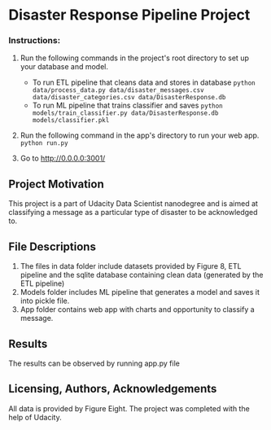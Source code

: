 # Disaster Response Pipeline Project

### Instructions:
1. Run the following commands in the project's root directory to set up your database and model.

    - To run ETL pipeline that cleans data and stores in database
        `python data/process_data.py data/disaster_messages.csv data/disaster_categories.csv data/DisasterResponse.db`
    - To run ML pipeline that trains classifier and saves
        `python models/train_classifier.py data/DisasterResponse.db models/classifier.pkl`

2. Run the following command in the app's directory to run your web app.
    `python run.py`

3. Go to http://0.0.0.0:3001/

## Project Motivation
This project is a part of Udacity Data Scientist nanodegree and is aimed at classifying a message as a particular type of disaster to be acknowledged to.

## File Descriptions
1. The files in data folder include datasets provided by Figure 8, ETL pipeline and the sqlite database containing clean data (generated by the ETL pipeline)
2. Models folder includes ML pipeline that generates a model and saves it into pickle file.
3. App folder contains web app with charts and opportunity to classify a message.

## Results
The results can be observed by running app.py file

## Licensing, Authors, Acknowledgements
All data is provided by Figure Eight. The project was completed with the help of Udacity.
